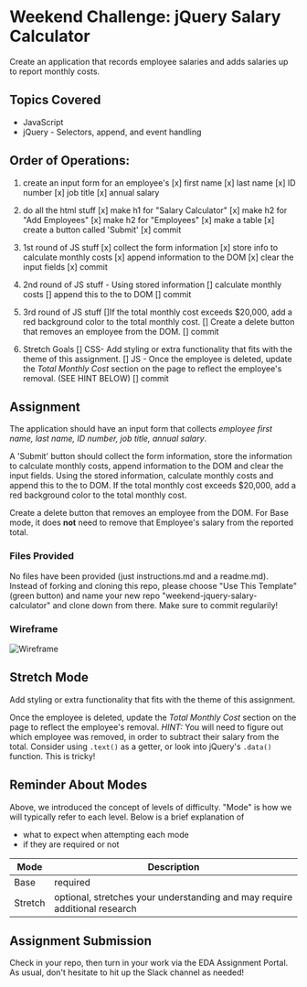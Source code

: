 # Weekend Challenge: jQuery Salary Calculator
Create an application that records employee salaries and adds salaries up to report monthly costs. 

## Topics Covered
- JavaScript
- jQuery - Selectors, append, and event handling


## Order of Operations:
1) create an input form for an employee's 
    [x] first name
    [x] last name
    [x] ID number
    [x] job title
    [x]  annual salary

2) do all the html stuff 
    [x]  make h1 for "Salary Calculator"
    [x]  make h2 for "Add Employees"
    [x]  make h2 for "Employees"
    [x]  make a table 
    [x] create a button called 'Submit'
    [x] commit

3)  1st round of JS stuff
    [x] collect the form information
    [x] store info to calculate monthly costs
    [x] append information to the DOM
    [x] clear the input fields
    [x] commit

4)  2nd round of JS stuff - Using stored information
    [] calculate monthly costs
    [] append this to the to DOM
    [] commit

5) 3rd round of JS stuff 
    []If the total monthly cost exceeds $20,000, add a red background color to the total monthly cost.
    [] Create a delete button that removes an employee from the DOM.
    [] commit

6) Stretch Goals
    [] CSS- Add styling or extra functionality that fits with the theme of this assignment.
    [] JS - Once the employee is deleted, update the _Total Monthly Cost_ section on the page to reflect the employee's removal. (SEE HINT BELOW)
    [] commit

## Assignment

The application should have an input form that collects _employee first name, last name, ID number, job title, annual salary_.

A 'Submit' button should collect the form information, store the information to calculate monthly costs, append information to the DOM and clear the input fields. Using the stored information, calculate monthly costs and append this to the to DOM. If the total monthly cost exceeds $20,000, add a red background color to the total monthly cost.

Create a delete button that removes an employee from the DOM. For Base mode, it does **not** need to remove that Employee's salary from the reported total.

### Files Provided
No files have been provided (just instructions.md and a readme.md). Instead of forking and cloning this repo, please choose "Use This Template" (green button) and name your new repo "weekend-jquery-salary-calculator" and clone down from there. Make sure to commit regularily!

### Wireframe

![Wireframe](salary-calc-wireframe.png)

## Stretch Mode

Add styling or extra functionality that fits with the theme of this assignment.

Once the employee is deleted, update the _Total Monthly Cost_ section on the page to reflect the employee's removal. _HINT:_ You will need to figure out which employee was removed, in order to subtract their salary from the total. Consider using `.text()` as a getter, or look into jQuery's `.data()` function. This is tricky! 

## Reminder About Modes

Above, we introduced the concept of levels of difficulty. "Mode" is how we will typically refer to each level. Below is a brief explanation of

* what to expect when attempting each mode
* if they are required or not

Mode | Description
--- | ---
Base | required
Stretch | optional, stretches your understanding and may require additional research

## Assignment Submission
Check in your repo, then turn in your work via the EDA Assignment Portal. As usual, don't hesitate to hit up the Slack channel as needed!
